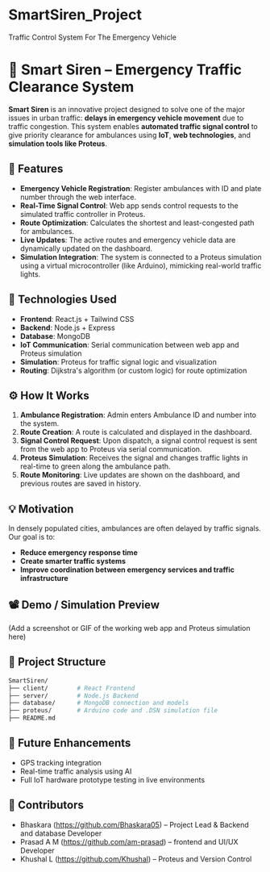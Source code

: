 # SmartSiren_Project
Traffic Control System For The  Emergency Vehicle

# 🚨 Smart Siren – Emergency Traffic Clearance System

**Smart Siren** is an innovative project designed to solve one of the major issues in urban traffic: **delays in emergency vehicle movement** due to traffic congestion. This system enables **automated traffic signal control** to give priority clearance for ambulances using **IoT**, **web technologies**, and **simulation tools like Proteus**.

## 🔧 Features

* **Emergency Vehicle Registration**: Register ambulances with ID and plate number through the web interface.
* **Real-Time Signal Control**: Web app sends control requests to the simulated traffic controller in Proteus.
* **Route Optimization**: Calculates the shortest and least-congested path for ambulances.
* **Live Updates**: The active routes and emergency vehicle data are dynamically updated on the dashboard.
* **Simulation Integration**: The system is connected to a Proteus simulation using a virtual microcontroller (like Arduino), mimicking real-world traffic lights.

## 🧠 Technologies Used

* **Frontend**: React.js + Tailwind CSS
* **Backend**: Node.js + Express
* **Database**: MongoDB
* **IoT Communication**: Serial communication between web app and Proteus simulation
* **Simulation**: Proteus for traffic signal logic and visualization
* **Routing**: Dijkstra's algorithm (or custom logic) for route optimization

## ⚙️ How It Works

1. **Ambulance Registration**: Admin enters Ambulance ID and number into the system.
2. **Route Creation**: A route is calculated and displayed in the dashboard.
3. **Signal Control Request**: Upon dispatch, a signal control request is sent from the web app to Proteus via serial communication.
4. **Proteus Simulation**: Receives the signal and changes traffic lights in real-time to green along the ambulance path.
5. **Route Monitoring**: Live updates are shown on the dashboard, and previous routes are saved in history.

## 💡 Motivation

In densely populated cities, ambulances are often delayed by traffic signals. Our goal is to:

* **Reduce emergency response time**
* **Create smarter traffic systems**
* **Improve coordination between emergency services and traffic infrastructure**

## 📽️ Demo / Simulation Preview

(Add a screenshot or GIF of the working web app and Proteus simulation here)

## 📂 Project Structure

```bash
SmartSiren/
├── client/        # React Frontend
├── server/        # Node.js Backend
├── database/      # MongoDB connection and models
├── proteus/       # Arduino code and .DSN simulation file
├── README.md
```

## 🚀 Future Enhancements

* GPS tracking integration
* Real-time traffic analysis using AI
* Full IoT hardware prototype testing in live environments

## 🤝 Contributors

* Bhaskara (https://github.com/Bhaskara05) – Project Lead & Backend and database Developer
* Prasad A M (https://github.com/am-prasad) – frontend and UI/UX Developer
* Khushal L (https://github.com/Khushal) – Proteus and Version Control 

